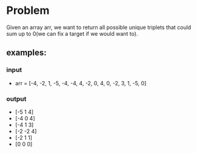 # Problem

Given an array arr, we want to return all possible unique triplets that could sum up to 0(we can fix a target if we would want to).

## examples:

### input

-   arr = [-4, -2, 1, -5, -4, -4, 4, -2, 0, 4, 0, -2, 3, 1, -5, 0]

### output

-   [-5 1 4]
-   [-4 0 4]
-   [-4 1 3]
-   [-2 -2 4]
-   [-2 1 1]
-   [0 0 0]
